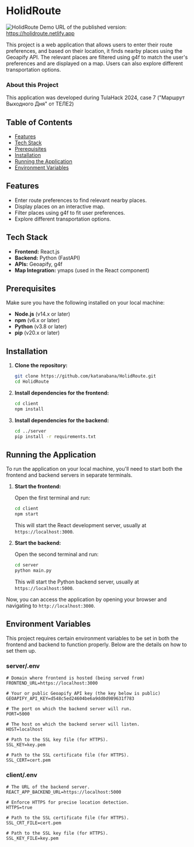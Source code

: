 # HolidRoute

![HolidRoute Demo](demo.gif)
URL of the published version: https://holidroute.netlify.app

This project is a web application that allows users to enter their route preferences, and based on their location, it
finds nearby places using the Geoapify API. The relevant places are filtered using g4f to match the user's preferences
and are displayed on a map. Users can also explore different transportation options.

### About this Project

This application was developed during TulaHack 2024, case 7 ("Маршрут Выходного Дня" от ТЕЛЕ2) 


## Table of Contents

- [Features](#features)
- [Tech Stack](#tech-stack)
- [Prerequisites](#prerequisites)
- [Installation](#installation)
- [Running the Application](#running-the-application)
- [Environment Variables](#environment-variables)

## Features

- Enter route preferences to find relevant nearby places.
- Display places on an interactive map.
- Filter places using g4f to fit user preferences.
- Explore different transportation options.

## Tech Stack

- **Frontend:** React.js
- **Backend:** Python (FastAPI)
- **APIs:** Geoapify, g4f
- **Map Integration:** ymaps (used in the React component)

## Prerequisites

Make sure you have the following installed on your local machine:

- **Node.js** (v14.x or later)
- **npm** (v6.x or later)
- **Python** (v3.8 or later)
- **pip** (v20.x or later)

## Installation

1. **Clone the repository:**

   ```bash
   git clone https://github.com/katanabana/HolidRoute.git
   cd HolidRoute
   ```

2. **Install dependencies for the frontend:**

   ```bash
   cd client
   npm install
   ```

3. **Install dependencies for the backend:**

   ```bash
   cd ../server
   pip install -r requirements.txt
   ```

## Running the Application

To run the application on your local machine, you'll need to start both the frontend and backend servers in separate
terminals.

1. **Start the frontend:**

   Open the first terminal and run:

   ```bash
   cd client
   npm start
   ```

   This will start the React development server, usually at `https://localhost:3000`.

2. **Start the backend:**

   Open the second terminal and run:

   ```bash
   cd server
   python main.py
   ```

   This will start the Python backend server, usually at `https://localhost:5000`.

Now, you can access the application by opening your browser and navigating to `http://localhost:3000`.

## Environment Variables

This project requires certain environment variables to be set in both the frontend and backend to function properly.
Below are the details on how to set them up.

### server/.env

```plaintext
# Domain where frontend is hosted (being served from)
FRONTEND_URL=https://localhost:3000

# Your or public Geoapify API key (the key below is public)
GEOAPIFY_API_KEY=d548c5ed24604be6a9dd0d989631f783

# The port on which the backend server will run.
PORT=5000

# The host on which the backend server will listen.
HOST=localhost

# Path to the SSL key file (for HTTPS).
SSL_KEY=key.pem

# Path to the SSL certificate file (for HTTPS).
SSL_CERT=cert.pem
```

### client/.env

```plaintext
# The URL of the backend server.
REACT_APP_BACKEND_URL=https://localhost:5000

# Enforce HTTPS for precise location detection.
HTTPS=true

# Path to the SSL certificate file (for HTTPS).
SSL_CRT_FILE=cert.pem

# Path to the SSL key file (for HTTPS).
SSL_KEY_FILE=key.pem
```





